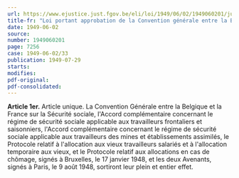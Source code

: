 ```yaml
---
url: https://www.ejustice.just.fgov.be/eli/loi/1949/06/02/1949060201/justel
title-fr: "Loi portant approbation de la Convention générale entre la Belgique et la France sur la sécurité sociale, l'Accord complémentaire concernant le régime de sécurité sociale applicable aux travailleurs frontaliers et saisonniers, l'Accord complémentaire concernant le régime de sécurité sociale applicable aux travailleurs des mines et établissements assimilés, le Protocole relatif à l'allocation aux vieux travailleurs salariés et à l'allocation aux vieux, et le Protocole relatif aux allocations en cas de chômage, signés à Bruxelles, le 17 janvier 1948, et les avenants, signés à Paris, le 9 août 1948."
date: 1949-06-02
source:
number: 1949060201
page: 7256
case: 1949-06-02/33
publication: 1949-07-29
starts:
modifies:
pdf-original:
pdf-consolidated:
---
```


**Article 1er.** Article unique. La Convention Générale entre la Belgique et la France sur la Sécurité sociale, l'Accord complémentaire concernant le régime de sécurité sociale applicable aux travailleurs frontaliers et saisonniers, l'Accord complémentaire concernant le régime de sécurité sociale applicable aux travailleurs des mines et établissements assimilés, le Protocole relatif à l'allocation aux vieux travailleurs salariés et à l'allocation temporaire aux vieux, et le Protocole relatif aux allocations en cas de chômage, signés à Bruxelles, le 17 janvier 1948, et les deux Avenants, signés à Paris, le 9 août 1948, sortiront leur plein et entier effet.
